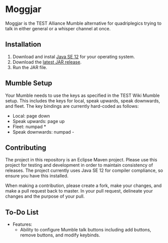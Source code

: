 # Moggjar
Moggjar is the TEST Alliance Mumble alternative for quadriplegics trying to talk in either general or a whisper channel at once.

## Installation
1. Download and instal [Java SE 12](https://www.oracle.com/technetwork/java/javase/downloads/jdk12-downloads-5295953.html) for your operating system.
2. Download the [latest JAR release](https://github.com/GoldenChrysus/Moggjar/releases).
3. Run the JAR file.

## Mumble Setup
Your Mumble needs to use the keys as specified in the TEST Wiki Mumble setup. This includes the keys for local, speak upwards, speak downwards, and fleet. The key bindings are currently hard-coded as follows:
* Local: page down
* Speak upwards: page up
* Fleet: numpad *
* Speak downwards: numpad -

## Contributing
The project in this repository is an Eclipse Maven project. Please use this project for testing and development in order to maintain consistency of releases. The project currently uses Java SE 12 for compiler compliance, so ensure you have this installed.

When making a contribution, please create a fork, make your changes, and make a pull request back to master. In your pull request, delineate your changes and the purpose of your pull.

## To-Do List
* Features:
	* Ability to configure Mumble talk buttons including add buttons, remove buttons, and modify keybinds.
